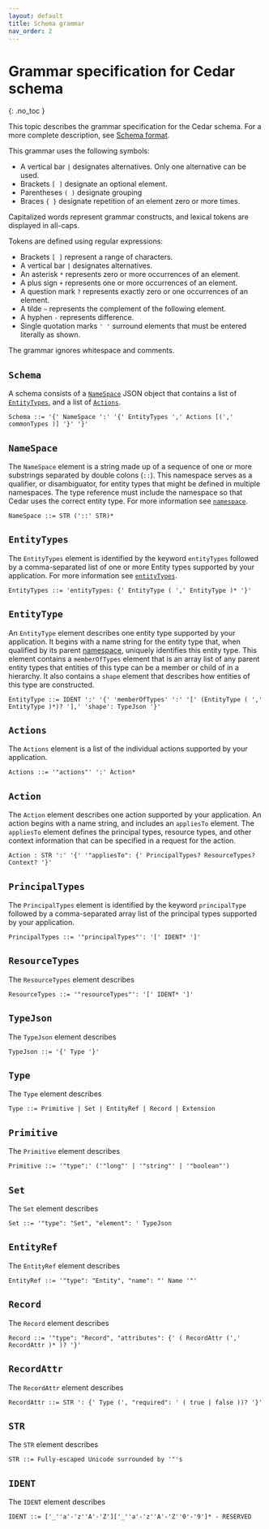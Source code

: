```yaml
---
layout: default
title: Schema grammar
nav_order: 2
---
```

<!-- markdownlint-disable-file MD040 -->

# Grammar specification for Cedar schema<a name="schema-grammar"></a>
{: .no_toc }

This topic describes the grammar specification for the Cedar schema. For a more complete description, see [Schema format](schema.md).

This grammar uses the following symbols:

+ A vertical bar `|` designates alternatives. Only one alternative can be used.
+ Brackets `[ ]` designate an optional element.
+ Parentheses `( )` designate grouping
+ Braces `{ }` designate repetition of an element zero or more times.

Capitalized words represent grammar constructs, and lexical tokens are displayed in all-caps.

Tokens are defined using regular expressions:

+ Brackets `[ ]` represent a range of characters.
+ A vertical bar `|` designates alternatives.
+ An asterisk `*` represents zero or more occurrences of an element.
+ A plus sign `+` represents one or more occurrences of an element.
+ A question mark `?` represents exactly zero or one occurrences of an element.
+ A tilde `~` represents the complement of the following element.
+ A hyphen `-` represents difference.
+ Single quotation marks `' '` surround elements that must be entered literally as shown.

The grammar ignores whitespace and comments.

## `Schema`<a name="grammar-schema"></a>

A schema consists of a [`NameSpace`](#grammar-schema-NameSpace) JSON object that contains a list of [`EntityTypes`](#grammar-schema-EntityTypes), and a list of [`Actions`](#grammar-schema-Actions).

```
Schema ::= '{' NameSpace ':' '{' EntityTypes ',' Actions [(',' commonTypes )] '}' '}'
```

## `NameSpace`<a name="grammar-schema-NameSpace"></a>

The `NameSpace` element is a string made up of a sequence of one or more substrings separated by double colons (`::`). This namespace serves as a qualifier, or disambiguator, for entity types that might be defined in multiple namespaces. The type reference must include the namespace so that Cedar uses the correct entity type. For more information see [`namespace`](schema.md#schema-namepace).

```
NameSpace ::= STR ('::' STR)*
```

## `EntityTypes`<a name="grammar-schema-EntityTypes"></a>

The `EntityTypes` element is identified by the keyword `entityTypes` followed by a comma-separated list of one or more Entity types supported by your application. For more information see [`entityTypes`](schema.md#schema-entityTypes).

```
EntityTypes ::= 'entityTypes: {' EntityType ( ',' EntityType )* '}'
```

## `EntityType`<a name="grammar-schema-EntityType"></a>

An `EntityType` element describes one entity type supported by your application. It begins with a name string for the entity type that, when qualified by its parent [namespace](#grammar-schema-NameSpace), uniquely identifies this entity type. This element contains a `memberOfTypes` element that is an array list of any parent entity types that entities of this type can be a member or child of in a hierarchy. It also contains a `shape` element that describes how entities of this type are constructed.

```
EntityType ::= IDENT ':' '{' 'memberOfTypes' ':' '[' (EntityType ( ',' EntityType )*)? '],' 'shape': TypeJson '}'
```

## `Actions`<a name="grammar-schema-Actions"></a>

The `Actions` element is a list of the individual actions supported by your application.

```
Actions ::= '"actions"' ':' Action*
```

## `Action`<a name="grammar-schema-Action"></a>

The `Action` element describes one action supported by your application. An action begins with a name string, and includes an `appliesTo` element. The `appliesTo` element defines the principal types, resource types, and other context information that can be specified in a request for the action.

```
Action : STR ':' '{' '"appliesTo": {' PrincipalTypes? ResourceTypes? Context? '}'
```

## `PrincipalTypes`<a name="grammar-schema-PrincipalTypes"></a>

The `PrincipalTypes` element is identified by the keyword `principalType` followed by a comma-separated array list of the principal types supported by your application.

```
PrincipalTypes ::= '"principalTypes"': '[' IDENT* ']'
```

## `ResourceTypes`<a name="grammar-schema-ResourceTypes"></a>

The `ResourceTypes` element describes

```
ResourceTypes ::= '"resourceTypes"': '[' IDENT* ']'
```

## `TypeJson`<a name="grammar-schema-TypeJson"></a>

The `TypeJson` element describes

```
TypeJson ::= '{' Type '}'
```

## `Type`<a name="grammar-schema-Type"></a>

The `Type` element describes

```
Type ::= Primitive | Set | EntityRef | Record | Extension
```

## `Primitive`<a name="grammar-schema-Primitive"></a>

The `Primitive` element describes

```
Primitive ::= '"type":' ('"long"' | '"string"' | '"boolean"')
```

## `Set`<a name="grammar-schema-Set"></a>

The `Set` element describes

```
Set ::= '"type": "Set", "element": ' TypeJson
```

## `EntityRef`<a name="grammar-schema-EntityRef"></a>

The `EntityRef` element describes

```
EntityRef ::= '"type": "Entity", "name": "' Name '"'
```

## `Record`<a name="grammar-schema-Record"></a>

The `Record` element describes

```
Record ::= '"type": "Record", "attributes": {' ( RecordAttr (',' RecordAttr )* )? '}'
```

## `RecordAttr`<a name="grammar-schema-RecordAttr"></a>

The `RecordAttr` element describes

```
RecordAttr ::= STR ': {' Type (', "required": ' ( true | false ))? '}'
```

## `STR`<a name="grammar-schema-STR"></a>

The `STR` element describes

```
STR ::= Fully-escaped Unicode surrounded by '"'s
```

## `IDENT`<a name="grammar-IDENT"></a>

The `IDENT` element describes

```
IDENT ::= ['_''a'-'z''A'-'Z']['_''a'-'z''A'-'Z''0'-'9']* - RESERVED
```
